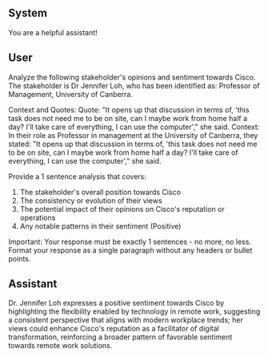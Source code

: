 ## System

You are a helpful assistant!

## User


Analyze the following stakeholder's opinions and sentiment towards Cisco. The stakeholder is Dr Jennifer Loh, who has been identified as: Professor of Management, University of Canberra.

Context and Quotes:
Quote: "It opens up that discussion in terms of, 'this task does not need me to be on site, can I maybe work from home half a day? I'll take care of everything, I can use the computer'," she said.
Context: In their role as Professor in management at the University of Canberra, they stated: "It opens up that discussion in terms of, 'this task does not need me to be on site, can I maybe work from home half a day? I'll take care of everything, I can use the computer'," she said.

Provide a 1 sentence analysis that covers:
1. The stakeholder's overall position towards Cisco
2. The consistency or evolution of their views
3. The potential impact of their opinions on Cisco's reputation or operations
4. Any notable patterns in their sentiment (Positive)

Important: Your response must be exactly 1 sentences - no more, no less.
Format your response as a single paragraph without any headers or bullet points.


## Assistant

Dr. Jennifer Loh expresses a positive sentiment towards Cisco by highlighting the flexibility enabled by technology in remote work, suggesting a consistent perspective that aligns with modern workplace trends; her views could enhance Cisco's reputation as a facilitator of digital transformation, reinforcing a broader pattern of favorable sentiment towards remote work solutions.

